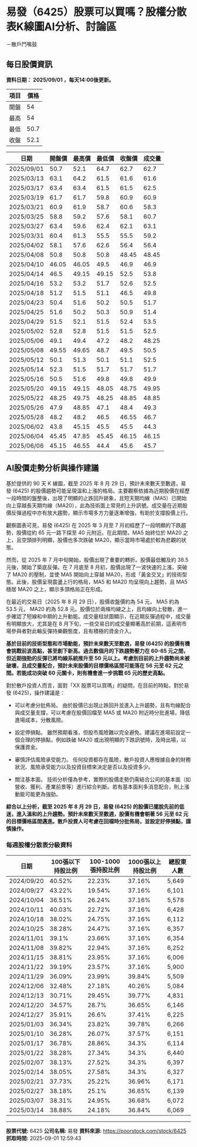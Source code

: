 # 易發（6425）股票可以買嗎？股權分散表K線圖AI分析、討論區
－散戶鬥嘴鼓

## 每日股價資訊

**資料日期： 2025/09/01 ，每天14:00後更新。**

| 項目 | 價格 |
|------|------|
| 開盤 | 54 |
| 最高 | 54 |
| 最低 | 50.7 |
| 收盤 | 52.1 |

| 日期 | 開盤價 | 最高價 | 最低價 | 收盤價 | 成交量 |
|------|--------|--------|--------|--------|--------|
| 2025/09/01 | 50.7 | 52.1 | 64.7 | 62.7 | 62.7 |
| 2025/03/13 | 63.1 | 64.2 | 61.5 | 61.6 | 61.6 |
| 2025/03/17 | 63.4 | 63.4 | 61.5 | 61.5 | 62.5 |
| 2025/03/19 | 61.7 | 61.7 | 59.8 | 60.9 | 60.9 |
| 2025/03/21 | 60.9 | 61.9 | 58.7 | 60.6 | 58.3 |
| 2025/03/25 | 58.8 | 59.2 | 57.6 | 58.1 | 60.7 |
| 2025/03/27 | 63.4 | 59.6 | 62.4 | 62.1 | 63.1 |
| 2025/03/31 | 60.4 | 61.3 | 55.5 | 55.5 | 59.2 |
| 2025/04/02 | 58.1 | 57.6 | 62.6 | 56.4 | 56.4 |
| 2025/04/08 | 50.8 | 50.8 | 50.8 | 48.45 | 48.45 |
| 2025/04/10 | 46.05 | 46.05 | 49.5 | 46.9 | 46.9 |
| 2025/04/14 | 46.5 | 49.15 | 49.15 | 52.5 | 53.8 |
| 2025/04/16 | 53.2 | 53.2 | 51.7 | 52.6 | 52.5 |
| 2025/04/18 | 51.2 | 51.5 | 51.1 | 46.5 | 49.8 |
| 2025/04/23 | 50.4 | 51.6 | 50.2 | 50.5 | 51.7 |
| 2025/04/25 | 51.6 | 50.2 | 50.3 | 50.9 | 51.4 |
| 2025/04/29 | 51.5 | 52.1 | 51.5 | 52.4 | 53.5 |
| 2025/05/02 | 52.8 | 52.8 | 51.5 | 51.5 | 52.5 |
| 2025/05/06 | 49.1 | 49.4 | 47.2 | 48.2 | 48.25 |
| 2025/05/08 | 49.55 | 49.65 | 48.7 | 49.5 | 50.5 |
| 2025/05/12 | 50.1 | 51.3 | 50.1 | 51.1 | 52.5 |
| 2025/05/14 | 52.3 | 51.5 | 51.7 | 51.7 | 51.7 |
| 2025/05/16 | 50.5 | 51.6 | 49.8 | 49.8 | 49.9 |
| 2025/05/20 | 49.15 | 49.15 | 48.05 | 48.75 | 49.95 |
| 2025/05/22 | 48.25 | 49.75 | 48.25 | 48.85 | 48.85 |
| 2025/05/26 | 47.9 | 48.85 | 47.1 | 48.4 | 49.3 |
| 2025/05/28 | 48.2 | 48.2 | 46.5 | 46.55 | 46.7 |
| 2025/06/02 | 43.8 | 45.15 | 45.5 | 45.5 | 44.3 |
| 2025/06/04 | 45.45 | 47.85 | 45.45 | 46.15 | 46.15 |
| 2025/06/06 | 45.15 | 46.55 | 44.4 | 45.6 | 45.7 |

## AI股價走勢分析與操作建議

基於提供的 90 天 K 線圖，截至 2025 年 8 月 29 日，預計未來數天至數週，易發 (6425) 的股價趨勢可能呈現溫和上漲的格局。主要觀察依據為近期股價在經歷一段時間的盤整後，出現了明顯的止跌回升跡象，且短天期均線（MA5）已開始向上穿越長天期均線（MA20），此為技術面上常見的上升訊號。成交量在近期股價反彈過程中亦有放大趨勢，顯示市場多方力量逐漸增強，有助於支撐股價上行。

觀察圖表可見，易發 (6425) 在 2025 年 3 月至 7 月初經歷了一段明顯的下跌趨勢，股價從約 65 元一路下探至 40 元附近。在此期間，MA5 始終位於 MA20 之上，且空頭排列明顯，股價也多次跌破 MA20，顯示當時市場處於較為悲觀的狀態。

然而，從 2025 年 7 月中旬開始，股價出現了重要的轉折。股價最低觸及約 38.5 元後，開始了築底反彈。在 7 月底至 8 月初，股價出現了一波快速的上漲，突破了 MA20 的壓制，並使 MA5 開始向上穿越 MA20，形成「黃金交叉」的技術型態。此後，股價呈現震盪上行的格局，MA5 和 MA20 均呈現向上趨勢，且 MA5 穩居 MA20 之上，顯示多頭格局正在形成。

在最近的交易日（2025 年 8 月 29 日），股價收盤價約為 54 元， MA5 約為 53.5 元， MA20 約為 52.8 元。股價位於兩條均線之上，且均線向上發散，進一步確認了短線和中期的上升動能。成交量柱狀圖顯示，在近期反彈過程中，成交量有明顯放大，尤其是在 8 月下旬，一些交易日的成交量顯著高於前期，這表明市場參與者對此輪反彈持樂觀態度，且有積極的資金介入。

**基於目前的技術型態和市場動能，預計未來數天至數週，易發 (6425) 的股價有機會挑戰前波高點，甚至創下新高。過去數個月的下跌趨勢壓力在 60-65 元之間，但近期強勁的反彈已將均線系統推升至 50 元以上。考慮到目前的上升趨勢尚未被破壞，且成交量配合，預計未來股價的目標價格區間可能落在 56 元至 62 元之間。若能成功突破 60 元關卡，則有機會進一步挑戰 65 元的歷史高點。**

對於散戶投資人而言，面對「XX 股票可以買嗎」的疑問，在目前的時點，對於易發 (6425)，操作建議是：

*   可以考慮分批佈局。 由於股價已出現止跌回升並進入上升趨勢，且有均線配合與成交量支撐，可以考慮在股價回檔至 MA5 或 MA20 附近時分批進場，降低進場成本，分散風險。

*   設定停損點。 雖然預期看漲，但股市風險難以完全避免。建議在進場前設定一個合理的停損點，例如跌破 MA20 或出現明顯的下跌訊號時，及時出場，以保護資金。

*   審慎評估風險承受能力。 任何投資都存在風險，散戶投資人應根據自身的財務狀況、風險承受能力以及投資目標來決定是否以及投資多少。

*   關注基本面。 技術分析僅為參考，實際的股價走勢仍需結合公司的基本面（如營收、獲利、產業前景等）進行綜合判斷。若有基本面利多消息配合，則上漲動能可能更為強勁。

**綜合以上分析，截至 2025 年 8 月 29 日，易發 (6425) 的股價已擺脫先前的低迷，進入溫和的上升趨勢。預計未來數天至數週，股價有機會朝著 56 元至 62 元的目標價格區間邁進。散戶投資人可考慮在回檔時分批佈局，並設定好停損點，謹慎操作。**

### 每週股權分散表分級資料

| 日期 | 100張以下持股比例 | 100-1000張持股比例 | 1000張以上持股比例 | 總股東人數 |
|------|-------------------|--------------------|--------------------|----------|
| 2024/09/20 | 40.52% | 22.23% | 37.16% | 5,649 |
| 2024/09/27 | 43.22% | 19.54% | 37.16% | 6,101 |
| 2024/10/04 | 36.51% | 26.24% | 37.16% | 5,578 |
| 2024/10/11 | 40.03% | 22.72% | 37.16% | 6,428 |
| 2024/10/18 | 38.02% | 24.75% | 37.16% | 6,112 |
| 2024/10/25 | 38.28% | 24.47% | 37.16% | 6,357 |
| 2024/11/01 | 39.1% | 23.66% | 37.16% | 6,354 |
| 2024/11/08 | 39.82% | 22.94% | 37.16% | 6,252 |
| 2024/11/15 | 38.81% | 23.95% | 37.16% | 6,006 |
| 2024/11/22 | 39.19% | 23.57% | 37.16% | 5,900 |
| 2024/11/29 | 36.09% | 23.99% | 39.84% | 5,509 |
| 2024/12/06 | 32.48% | 27.18% | 40.26% | 5,084 |
| 2024/12/13 | 30.71% | 29.45% | 39.77% | 4,831 |
| 2024/12/20 | 34.57% | 28.7% | 36.65% | 6,146 |
| 2024/12/27 | 35.91% | 26.6% | 37.41% | 6,225 |
| 2025/01/03 | 36.34% | 23.82% | 39.78% | 6,266 |
| 2025/01/10 | 36.28% | 26.07% | 37.57% | 6,151 |
| 2025/01/17 | 36.78% | 28.86% | 34.3% | 6,114 |
| 2025/01/22 | 38.28% | 27.34% | 34.3% | 6,440 |
| 2025/02/07 | 38.13% | 27.52% | 34.3% | 6,397 |
| 2025/02/14 | 38.05% | 27.58% | 34.3% | 6,327 |
| 2025/02/21 | 37.73% | 25.22% | 36.96% | 6,171 |
| 2025/02/27 | 38.18% | 25.1% | 36.65% | 6,139 |
| 2025/03/07 | 38.31% | 24.95% | 36.68% | 6,072 |
| 2025/03/14 | 38.88% | 24.18% | 36.84% | 6,069 |

---

**股票代號:** 6425
**公司名稱:** 易發
**資料來源:** https://poorstock.com/stock/6425
**抓取時間:** 2025-09-01 12:59:43